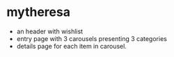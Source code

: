 # mytheresa

- an header with wishlist
- entry page with 3 carousels presenting 3 categories
- details page for each item in carousel.
